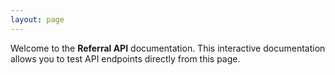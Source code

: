 ```yaml
---
layout: page
---
```


Welcome to the **Referral API** documentation. This interactive documentation allows you to test API endpoints directly from this page.

<InteractiveReAPI />

<script setup>
import InteractiveReAPI from '../../.vitepress/theme/components/InteractiveReAPI.vue'
</script>
